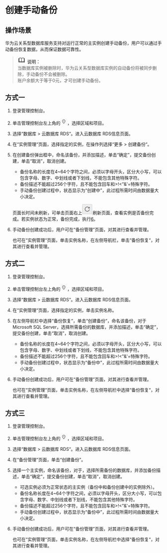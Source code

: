 # 创建手动备份<a name="zh-cn_topic_pg_0037111719"></a>

## 操作场景<a name="zh-cn_topic_0171122845_section387888031450"></a>

华为云关系型数据库服务支持对运行正常的主实例创建手动备份，用户可以通过手动备份恢复数据，从而保证数据可靠性。

>![](public_sys-resources/icon-note.gif) **说明：**   
>当数据库实例被删除时，华为云关系型数据库实例的自动备份将被同步删除，手动备份不会被删除。  
>账户余额大于等于0元，才可创建手动备份。  

## 方式一<a name="zh-cn_topic_0171122845_section3535102285710"></a>

1.  登录管理控制台。
2.  单击管理控制台左上角的![](figures/Region灰色图标.png)，选择区域和项目。
3.  选择“数据库  \>  云数据库 RDS“。进入云数据库 RDS信息页面。
4.  在“实例管理“页面，选择指定的实例，在操作列选择“更多  \>  创建备份“。
5.  在创建备份弹出框中，命名该备份，并添加描述，单击“确定”，提交备份创建，单击“取消”，取消创建。

    -   备份名称的长度在4\~64个字符之间，必须以字母开头，区分大小写，可以包含字母、数字、中划线或者下划线，不能包含其他特殊字符。
    -   备份描述不能超过256个字符，且不能包含回车和\>!<"&'=特殊字符。
    -   手动备份创建过程中，状态显示为“创建中”，此过程所需时间由数据量大小决定。

    页面长时间未刷新，可单击页面右上![](figures/refresh-30.png)刷新页面，查看实例是否备份完成。若实例状态为正常，备份完成，执行[6](#li1734161219479)。

6.  手动备份创建成功后，用户可在“备份管理”页面，对其进行查看并管理。

    也可在“实例管理“页面，单击实例名称，在左侧导航栏，单击“备份恢复“，对其进行查看并管理。


## 方式二<a name="zh-cn_topic_0171122845_section56713052173915"></a>

1.  登录管理控制台。
2.  单击管理控制台左上角的![](figures/Region灰色图标.png)，选择区域和项目。
3.  选择“数据库  \>  云数据库 RDS“。进入云数据库 RDS信息页面。
4.  在“实例管理“页面，选择指定的实例，单击实例名称。
5.  在左侧导航栏中选择“备份恢复“，单击“创建备份“，命名该备份，对于Microsoft SQL Server，选择所需备份的数据库，并添加描述，单击“确定”，提交备份创建，单击“取消”，取消创建。
    -   备份名称的长度在4\~64个字符之间，必须以字母开头，区分大小写，可以包含字母、数字、中划线或者下划线，不能包含其他特殊字符。
    -   备份描述不能超过256个字符，且不能包含回车和\>!<"&'=特殊字符。
    -   手动备份创建过程中，状态显示为“备份中”，此过程所需时间由数据量大小决定。

6.  手动备份创建成功后，用户可在“备份管理”页面，对其进行查看并管理。

    也可在“实例管理“页面，单击实例名称，在左侧导航栏中选择“备份恢复“，对其进行查看并管理。


## 方式三<a name="zh-cn_topic_0171122845_section9486582184218"></a>

1.  登录管理控制台。
2.  单击管理控制台左上角的![](figures/Region灰色图标.png)，选择区域和项目。
3.  选择“数据库  \>  云数据库 RDS“。进入云数据库 RDS信息页面。
4.  在“备份管理”页面，单击“创建备份”。
5.  选择一个主实例，命名该备份，对于，选择所需备份的数据库，并添加备份描述，单击“确定”，提交备份创建，单击“取消”，取消创建。
    -   可选实例必须为正常状态的主实例（备份中和备份创建中的实例除外）。
    -   备份名称长度在4\~64个字符之间，必须以字母开头，区分大小写，可以包含字母、数字、中划线或者下划线，不能包含其他特殊字符。
    -   备份描述不能超过256个字符，且不能包含回车和\>!<"&'=特殊字符。
    -   手动备份创建过程中，状态显示为“备份中”，此过程所需时间由数据量大小决定。

6.  <a name="li1734161219479"></a>手动备份创建成功后，用户可在“备份管理”页面，对其进行查看并管理。

    也可在“实例管理“页面，单击实例名称，在左侧导航栏中选择“备份恢复“，对其进行查看并管理。


